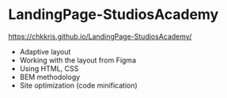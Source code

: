 # LandingPage-StudiosAcademy

https://chkkris.github.io/LandingPage-StudiosAcademy/
* Adaptive layout
* Working with the layout from Figma
* Using HTML, CSS
* BEM methodology
* Site optimization (code minification)
